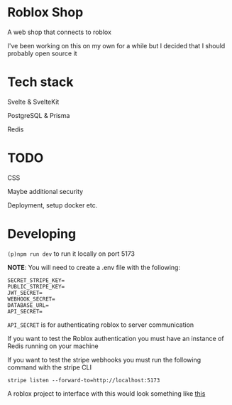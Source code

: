 # Roblox Shop

A web shop that connects to roblox

I've been working on this on my own for a while but I decided that I should probably open source it

# Tech stack

Svelte & SvelteKit

PostgreSQL & Prisma

Redis

# TODO

CSS

Maybe additional security

Deployment, setup docker etc.

# Developing

`(p)npm run dev` to run it locally on port 5173

**NOTE**: You will need to create a .env file with the following:

```
SECRET_STRIPE_KEY=
PUBLIC_STRIPE_KEY=
JWT_SECRET=
WEBHOOK_SECRET=
DATABASE_URL=
API_SECRET=
```

`API_SECRET` is for authenticating roblox to server communication

If you want to test the Roblox authentication you must have an instance of Redis running on your machine

If you want to test the stripe webhooks you must run the following command with the stripe CLI

```
stripe listen --forward-to=http://localhost:5173
```

A roblox project to interface with this would look something like [this](https://github.com/iluvsoup/roblox-shop/blob/main/roblox/shop.rbxl)
